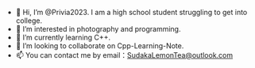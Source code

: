 - 👋 Hi, I’m @Privia2023.
I am a high school student struggling to get into college.
- 👀 I’m interested in photography and programming.
- 🌱 I’m currently learning C++.
- 💞️ I’m looking to collaborate on Cpp-Learning-Note.
- 📫 You can contact me by email：SudakaLemonTea@outlook.com


<!---
Privia2023/Privia2023 is a ✨ special ✨ repository because its `README.md` (this file) appears on your GitHub profile.
You can click the Preview link to take a look at your changes.
--->
